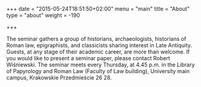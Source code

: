 +++
date = "2015-05-24T18:51:50+02:00"
menu = "main"
title = "About"
type = "about"
weight = -190

+++

The seminar gathers a group of historians, archaeologists, historians of Roman law, epigraphists, and classicists sharing interest in Late Antiquity. Guests, at any stage of their academic career, are more than welcome. If you would like to present a seminar paper, please contact Robert Wiśniewski. The seminar meets every Thursday, at 4.45 p.m. in the Library of Papyrology and Roman Law (Faculty of Law building), University main campus, Krakowskie Przedmieście 26 28.
